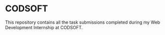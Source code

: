 # CODSOFT
This repository contains all the task submissions completed during my Web Development Internship at CODSOFT.
